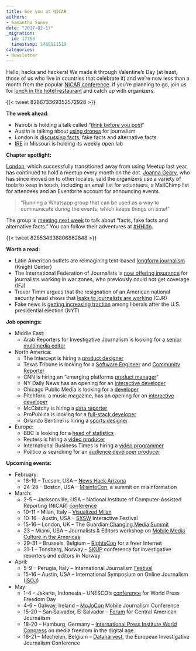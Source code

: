 ```yaml
---
title: See you at NICAR
authors:
- Samantha Sunne
date: "2017-02-17"
_migration:
  id: 17756
  timestamp: 1489111519
categories:
- Newsletter
---
```


Hello, hacks and hackers! We made it through Valentine&#8217;s Day (at least, those of us who live in countries that celebrate it) and we&#8217;re now less than a month from the popular [NICAR conference][1]. If you&#8217;re planning to go, join us for [lunch in the hotel restaurant][2] and catch up with organizers.

{{< tweet 828673369352572928 >}}

**The week ahead**:

  * Nairobi is holding a talk called &#8220;[think before you post][3]&#8220;
  * Austin is talking about [using drones][4] for journalism
  * London is [discussing facts][5], fake facts and alternative facts
  * [IRE][6] in Missouri is holding its weekly open lab

**Chapter spotlight:**

[London][7], which successfully transitioned away from using Meetup last year, has continued to hold a meetup every month on the dot. [Joanna Geary][8], who has since moved on to other locales, said the organizers use a variety of tools to keep in touch, including an email list for volunteers, a MailChimp list for attendees and an Eventbrite account for announcing events.

> &#8220;Running a Whatsapp group that can be used as a way to communicate during the events, which keeps things on time!&#8221;

The group is [meeting next week][9] to talk about &#8220;facts, fake facts and alternative facts.&#8221; You can follow their adventures at [#HHldn][10].

{{< tweet 828534336806862848 >}}

**Worth a read:**

  * Latin American outlets are reimagining text-based [longform journalism][11] (Knight Center)
  * The International Federation of Journalists is [now offering insurance][12] for journalists working in war zones, who previously could not get coverage (IFJ)
  * Trevor Timm argues that the resignation of an American national security head shows that [leaks to journalists are working][13] (CJR)
  * Fake news is [getting increasing traction][14] among liberals after the U.S. presidential election (NYT)

**Job openings:**

  * Middle East:
      * Arab Reporters for Investigative Journalism is looking for a [senior multimedia editor][15]
  * North America:
      * The Intercept is hiring a [product designer][16]
      * Texas Tribune is looking for a [Software Engineer][17] and [Community Reporter][18]
      * CNN is hiring an &#8220;emerging platforms [product manager][19]&#8220;
      * NY Daily News has an opening for an [interactive developer][20]
      * Chicago Public Media is looking for a [developer][21]
      * Pitchfork, a music magazine, has an opening for an [interactive developer][22]
      * McClatchy is hiring a [data reporter][23]
      * ProPublica is looking for a [full-stack developer][24]
      * Orlando Sentinel is hiring a [sports designer][25]
  * Europe:
      * BBC is looking for a [head of statistics][26]
      * Reuters is hiring a [video producer][27]
      * International Business Times is hiring a [video programmer][28]
      * Politico is searching for an [audience developer producer][29]

**Upcoming events:**

  * February:
      * 18-19 &#8211; Tucson, USA &#8211; [News Hack Arizona][30]
      * 24-26 &#8211; Boston, USA &#8211; [MisinfoCon][31], a summit on misinformation
  * March:
      * 2-5 &#8211; Jacksonville, USA &#8211; National Institute of Computer-Assisted Reporting (NICAR) [conference][32]
      * 10-11 &#8211; Milan, Italy &#8211; [Visualized Milan][33]
      * 10-16 &#8211; Austin, USA &#8211; [SXSW][34] Interactive Festival
      * 15-16 &#8211; London, UK &#8211; The Guardian [Changing Media Summit][35]
      * 23 &#8211; Miami, USA &#8211; Journalists & Editors workshop on [Mobile Media Culture in the Americas][36]
      * 29-31 &#8211; Brussels, Belgium &#8211; [RightsCon][37] for a freer Internet
      * 31-1 &#8211; Tonsberg, Norway &#8211; [SKUP][38] conference for investigative reporters and editors in Norway
  * April:
      * 5-9 &#8211; Perugia, Italy &#8211; International Journalism [Festival][39]
      * 15-16 &#8211; Austin, USA &#8211; International Symposium on Online Journalism ([ISOJ][40])
  * May:
      * 1-4 &#8211; Jakarta, Indonesia &#8211; UNESCO&#8217;s [conference][41] for World Press Freedom Day
      * 4-6 &#8211; Galway, Ireland &#8211; [MoJoCon][42] Mobile Journalism Conference
      * 15-20 &#8211; San Salvador, El Salvador &#8211; [Forum][43] for Central American Journalism
      * 18-20 &#8211; Hamburg, Germany &#8211; [International Press Institute World Congress][44] on media freedom in the digital age
      * 18-21 &#8211; Mechelen, Belgium &#8211; [Dataharvest][45], the European Investigative Journalism Conference

 [1]: http://www.ire.org/conferences/nicar2017/
 [2]: http://www.ire.org/conferences/nicar2017/meetups/
 [3]: https://docs.google.com/forms/d/1hfiWAnYDlbQz_b35E2lpvFEr3-2jqEzX90RYTyIoJMk/viewform?edit_requested=true
 [4]: https://www.meetup.com/Hacks-Hackers-Austin/events/237678721/
 [5]: https://www.eventbrite.co.uk/e/hackshackers-london-february-meetup-tickets-31238478129
 [6]: http://www.meetup.com/hackshackersIRE/
 [7]: https://twitter.com/hackshackersldn?lang=en
 [8]: https://twitter.com/JoannaG
 [9]: https://www.eventbrite.co.uk/e/hackshackers-london-february-meetup-tickets-31238478129?aff=es2
 [10]: https://twitter.com/hashtag/HHLdn?src=hash
 [11]: https://knightcenter.utexas.edu/blog/00-18009-era-short-tweets-latin-american-media-launch-innovative-digital-projects-long-form-jou
 [12]: http://www.ifj.org/nc/en/news-single-view/backpid/1/article/ifj-launches-new-by-journalists-for-journalists-insurance-scheme/
 [13]: http://www.cjr.org/first_person/michael-flynn-trump-leaks.php
 [14]: https://www.nytimes.com/2017/02/15/upshot/why-more-democrats-are-now-embracing-conspiracy-theories.html
 [15]: http://en.arij.net/2017/02/06/multimedia-senior-editor/
 [16]: https://boards.greenhouse.io/firstlookmedia/jobs/542257%20class=#.WKM0bRIrK8U
 [17]: http://inn.us1.list-manage.com/track/click?u=81670c9d1b5fbeba1c29f2865&id=d07c820cc7&e=d6ff5f9776
 [18]: http://inn.us1.list-manage.com/track/click?u=81670c9d1b5fbeba1c29f2865&id=3cdc8f0e5b&e=d6ff5f9776
 [19]: https://www.turnerjobs.com/job/atlanta/product-manager-emerging-platforms-cnn-digital/1174/1891301
 [20]: https://www.indeed.com/viewjob?jk=f55a6fdbfc21054d
 [21]: https://chk.tbe.taleo.net/chk01/ats/careers/requisition.jsp?org=WBEZ&cws=1&rid=238
 [22]: https://gist.github.com/neilius/0c07029c4195318f89e1b7722ac4eaf3
 [23]: http://www.jobs.net/jobs/mcclatchy-widget/en-us/job/United-States/Data-Reporter/JJJ3G973HQBQS8C90JR/
 [24]: https://www.propublica.org/atpropublica/item/propublica-is-hiring-a-product-developer
 [25]: http://snd.org/jobs/view/sports-designer-14/
 [26]: http://careerssearch.bbc.co.uk/jobs/job/Head-of-Statistics/19649
 [27]: https://www.journalism.co.uk/media-jobs/producer-video-editor/s75/a698442/
 [28]: https://www.journalism.co.uk/media-jobs/junior-video-programmer-12-month-contract/s75/a699503/
 [29]: http://www.gorkanajobs.co.uk/job/68103/politico-audience-development-producer-brussels-/?deviceType=Desktop&TrackID=1#sc=rss&me=feed&cm=general
 [30]: http://www.newshackarizona.org/
 [31]: https://medium.com/misinfocon/misinfocon-a-summit-on-misinformation-feb-24-26-at-mit-media-lab-the-nieman-foundation-for-232507bd08a6#.twmhi9cgm
 [32]: http://ire.org/conferences/nicar2017/
 [33]: http://visualized.com/milan/
 [34]: https://www.sxsw.com/festivals/interactive/
 [35]: https://www.theguardian.com/media-network/changing-media-summit?CMP=ema-1698
 [36]: http://info.splashthat.com/wf/click?upn=YF9ow9LI0kSD4J9739cH4q7zxJPkSVnqy5dauEqKGuGVOA0wLqIA4H0fyHYjlf3w_h3EYRiceYmcE2w0m2fAsUdvQn6qbOUOB2Sacjxu96Pv2tAzN6XeAzQlWQw5ursYMzK67nKgxYCHYFKKz4X6PkjF12LaT9uZJmINJ5gOsS-2FWdCsNSO4zgrYDKWhVtO2y4HnSayJwUeFMnrKuhrZ2fuMqSct-2BkD0Ez8kH8cZzq0l10VVAN9MVwZ5lcP2TzurtlayteHCZTYaJASmDCgWIreaiTYdjjTw5-2Bhll-2F-2FvFvZExsRpQPqOOcgkeEGbpoa4AqVen3V48nVvgMelH4BpfW5qpuBZ6D12gESy0WcS8e5hfuDTC0ZreiTZFfmenxUWV-2FJrQqJy290lJr0mo8D0WUPg-3D-3D
 [37]: https://www.rightscon.org/
 [38]: https://skup2017aschedorg.sched.com/
 [39]: http://www.journalismfestival.com/
 [40]: https://online.journalism.utexas.edu/
 [41]: http://en.unesco.org/wpfd
 [42]: https://mojocon.rte.ie/
 [43]: http://forocap.elfaro.net/es/2016
 [44]: https://ipiwoco2017.sched.com/list/descriptions/
 [45]: http://journalismfund.eu/event/eijc-dataharvest-2017-mechelen